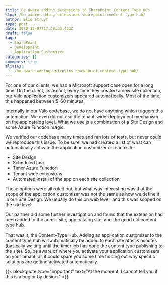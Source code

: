 ```yaml
---
title: Be aware adding extensions to SharePoint Content Type Hub
slug: /be-aware-adding-extensions-sharepoint-content-type-hub/
author: Elio Struyf
type: post
date: 2020-12-07T17:39:33.433Z
draft: false
tags:
  - SharePoint
  - Development
  - Application Customizer
categories: []
comments: true
aliases:
  - /be-aware-adding-extensins-sharepoint-content-type-hub/
---
```


For one of our clients, we had a Microsoft support case open for a long time. On the client, its tenant, every time they created a new site collection, our Valo application customizers appeared automatically. Most of the time, this happened between 5-60 minutes.

Internally in our Valo codebase, we do not have anything which triggers this automation. We even do not use the tenant-wide-deployment mechanism on the app catalog level. What we use is a combination of a Site Design and some Azure Function magic.

We verified our codebase many times and ran lots of tests, but never could we reproduce this issue. To be sure, we had created a list of what can automatically activate the application customizer on each site:

- Site Design
- Scheduled task
- Timer Azure Function
- Tenant wide extensions
- Automated install of the app on each site collection

These options were all ruled out, but what was interesting was that the scope of the application customizer was not the same as how we define it in our Site Design. We usually do this on web level, and this was scoped on the site level.

Our partner did some further investigation and found that the extension had been added to the admin site, app catalog site, and the good old content type hub.

That was it, the Content-Type Hub. Adding an application customizer to the content type hub will automatically be added to each site after X minutes (basically waiting until the timer job has done the content type publishing to the site). So, be aware of where you activate your application customizers on your tenant, as it could spare you some time finding out why specific solutions are getting activated automatically.

{{< blockquote type="important" text="At the moment, I cannot tell you if this is a bug or by design." >}}
